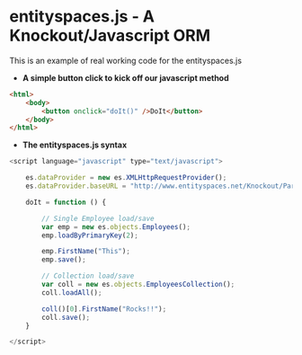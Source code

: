 entityspaces.js - A Knockout/Javascript ORM
============================================

This is an example of real working code for the entityspaces.js

* **A simple button click to kick off our javascript method**

````html
<html>
    <body>
        <button onclick="doIt()" />DoIt</button>
    </body>
</html>
````

* **The entityspaces.js syntax**

````javascript
<script language="javascript" type="text/javascript">

    es.dataProvider = new es.XMLHttpRequestProvider();
    es.dataProvider.baseURL = "http://www.entityspaces.net/Knockout/Part1/esService/esJson.svc/";

    doIt = function () {

		// Single Employee load/save
        var emp = new es.objects.Employees();
        emp.loadByPrimaryKey(2);

        emp.FirstName("This");
        emp.save();

		// Collection load/save
        var coll = new es.objects.EmployeesCollection();
        coll.loadAll();

        coll()[0].FirstName("Rocks!!");
        coll.save();
    }

</script>
````